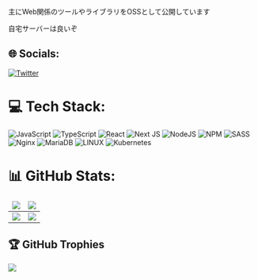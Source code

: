 主にWeb関係のツールやライブラリをOSSとして公開しています  
  
自宅サーバーは良いぞ  

## 🌐 Socials:
[![Twitter](https://img.shields.io/badge/Twitter-%231DA1F2.svg?logo=Twitter&logoColor=white)](https://twitter.com/xpadev) 

# 💻 Tech Stack:
![JavaScript](https://img.shields.io/badge/javascript-%23323330.svg?style=flat-square&logo=javascript&logoColor=%23F7DF1E) ![TypeScript](https://img.shields.io/badge/typescript-%23007ACC.svg?style=flat-square&logo=typescript&logoColor=white) ![React](https://img.shields.io/badge/react-%2320232a.svg?style=flat-square&logo=react&logoColor=%2361DAFB) ![Next JS](https://img.shields.io/badge/Next-black?style=flat-square&logo=next.js&logoColor=white) ![NodeJS](https://img.shields.io/badge/node.js-6DA55F?style=flat-square&logo=node.js&logoColor=white) ![NPM](https://img.shields.io/badge/NPM-%23000000.svg?style=flat-square&logo=npm&logoColor=white) ![SASS](https://img.shields.io/badge/SASS-hotpink.svg?style=flat-square&logo=SASS&logoColor=white) ![Nginx](https://img.shields.io/badge/nginx-%23009639.svg?style=flat-square&logo=nginx&logoColor=white) ![MariaDB](https://img.shields.io/badge/MariaDB-003545?style=flat-square&logo=mariadb&logoColor=white) ![LINUX](https://img.shields.io/badge/Linux-FCC624?style=flat-square&logo=linux&logoColor=black) ![Kubernetes](https://img.shields.io/badge/kubernetes-%23326ce5.svg?style=flat-square&logo=kubernetes&logoColor=white)
# 📊 GitHub Stats:
|![](https://github-readme-stats-six-azure.vercel.app/api?username=xpadev-net&show_icons=true&count_private=true&theme=dark&hide_border=true)|![](https://github-profile-summary-cards.vercel.app/api/cards/profile-details?username=xpadev-net&theme=dark)|
| :---: | :---: |
|![](https://github-readme-stats-six-azure.vercel.app/api/top-langs/?username=xpadev-net&theme=dark&hide_border=true&include_all_commits=true&count_private=true&layout=compact&langs_count=8)|![](https://github-readme-streak-stats.herokuapp.com/?user=xpadev-net&theme=dark&hide_border=true)|

## 🏆 GitHub Trophies
![](https://github-profile-trophy.vercel.app/?username=xpadev-net&theme=discord&no-frame=true&no-bg=true&margin-w=4)

<!-- Proudly created with GPRM ( https://gprm.itsvg.in ) -->
<style>
td, th {
   border: none!important;
}
</style>
